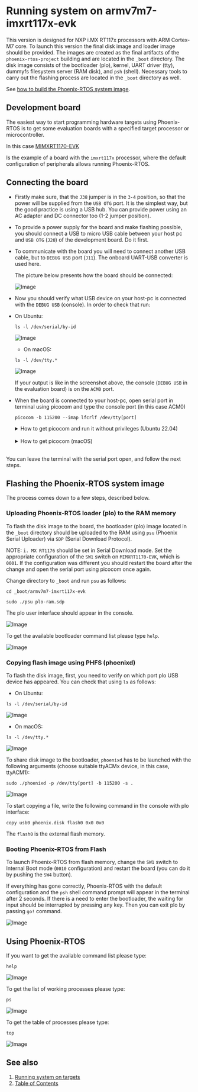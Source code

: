 # Running system on armv7m7-imxrt117x-evk

This version is designed for NXP i.MX RT117x processors with ARM Cortex-M7 core. To launch this version the final disk
image and loader image should be provided. The images are created as the final artifacts of the `phoenix-rtos-project`
building and are located in the `_boot` directory. The disk image consists of the bootloader (plo), kernel, UART driver
(tty), dummyfs filesystem server (RAM disk), and `psh` (shell). Necessary tools to carry out the flashing process are
located in the `_boot` directory as well.

See [how to build the Phoenix-RTOS system image](../building/README.md).

## Development board

The easiest way to start programming hardware targets using Phoenix-RTOS is to get some evaluation boards with a
specified target processor or microcontroller.

<!-- markdownlint-disable -->
 In this case [MIMXRT1170-EVK](https://www.nxp.com/design/development-boards/i-mx-evaluation-and-development-boards/i-mx-rt1170-evaluation-kit:MIMXRT1170-EVK)
<!-- markdownlint-enable -->

Is the example of a board with the `imxrt117x` processor, where the default configuration of peripherals allows running
Phoenix-RTOS.

## Connecting the board

- Firstly make sure, that the `J38` jumper is in the `3-4` position, so that the power will be supplied from the
`USB OTG` port. It is the simplest way, but the good practice is using a USB hub. You can provide power using an AC
adapter and DC connector too (1-2 jumper position).

- To provide a power supply for the board and make flashing possible, you should connect a USB to micro USB cable
between your host pc and `USB OTG` (`J20`) of the development board. Do it first.

- To communicate with the board you will need to connect another USB cable, but to `DEBUG USB` port (`J11`). The
onboard UART-USB converter is used here.

  The picture below presents how the board should be connected:

  ![Image](_images/imxrt117x-connections.png)

- Now you should verify what USB device on your host-pc is connected with the `DEBUG USB` (console). In order to check
that run:

- On Ubuntu:

  ```text
  ls -l /dev/serial/by-id
  ```

  ![Image](_images/imxrt117x-ls.png)

  - On macOS:

  ```text
  ls -l /dev/tty.*
  ```

  ![Image](_images/imxrt117x-ls-mac.png)

  If your output is like in the screenshot above, the console (`DEBUG USB` in the evaluation board) is on the `ACM0`
  port.

- When the board is connected to your host-pc, open serial port in terminal using picocom and type the console port
(in this case ACM0)

  ```text
  picocom -b 115200 --imap lfcrlf /dev/tty[port]
  ```

  <details>
  <summary>How to get picocom and run it without privileges (Ubuntu 22.04)</summary>

  ```text
  sudo apt-get update && \
  sudo apt-get install picocom
  ```

  To use picocom without sudo privileges run this command and then restart:

  ```text
  sudo usermod -a -G tty <yourname>
  ```

  </details>
  </br>

  <details>
  <summary>How to get picocom (macOS)</summary>

  ```text
  brew update &&\
  brew install picocom
  ```

  </details>
  </br>

You can leave the terminal with the serial port open, and follow the next steps.

## Flashing the Phoenix-RTOS system image

The process comes down to a few steps, described below.

### Uploading Phoenix-RTOS loader (plo) to the RAM memory

To flash the disk image to the board, the bootloader (plo) image located in the `_boot` directory should be uploaded to
the RAM using `psu` (Phoenix Serial Uploader) via `SDP` (Serial Download Protocol).

NOTE: `i. MX RT1176` should be set in Serial Download mode. Set the appropriate configuration of the `SW1` switch on
 `MIMXRT1170-EVK`, which is `0001`. If the configuration was different you should restart the board after the
 change and open the serial port using picocom once again.

Change directory to `_boot` and run `psu` as follows:

```text
cd _boot/armv7m7-imxrt117x-evk
```

```text
sudo ./psu plo-ram.sdp
```

The plo user interface should appear in the console.

![Image](_images/imxrt117x-plo.png)

To get the available bootloader command list please type `help`.

![Image](_images/imxrt117x-plo-help.png)

### Copying flash image using PHFS (phoenixd)

To flash the disk image, first, you need to verify on which port plo USB device has appeared. You can check that using
`ls` as follows:

- On Ubuntu:

```text
ls -l /dev/serial/by-id
```

![Image](_images/imxrt117x-ls-2.png)

- On macOS:

```text
ls -l /dev/tty.*
```

![Image](_images/imxrt117x-ls-mac2.png)

To share disk image to the bootloader, `phoenixd` has to be launched with the following arguments (choose suitable
ttyACMx device, in this case, ttyACM1):

```text
sudo ./phoenixd -p /dev/tty[port] -b 115200 -s .
```

![Image](_images/imxrt117x-phoenixd.png)

To start copying a file, write the following command in the console with plo interface:

```text
copy usb0 phoenix.disk flash0 0x0 0x0
```

The `flash0` is the external flash memory.

### Booting Phoenix-RTOS from Flash

To launch Phoenix-RTOS from flash memory, change the `SW1` switch to Internal Boot mode (`0010` configuration) and
restart the board (you can do it by pushing the `SW4` button).

If everything has gone correctly, Phoenix-RTOS with the default configuration and the `psh` shell command prompt will
appear in the terminal after 2 seconds. If there is a need to enter the bootloader, the waiting for input should be
interrupted by pressing any key. Then you can exit plo by passing `go!` command.

![Image](_images/imxrt117x-start.png)

## Using Phoenix-RTOS

If you want to get the available command list please type:

```text
help
```

![Image](_images/imxrt117x-help.png)

To get the list of working processes please type:

```text
ps
```

![Image](_images/imxrt117x-ps.png)

To get the table of processes please type:

```text
top
```

![Image](_images/imxrt117x-top.png)

## See also

1. [Running system on targets](README.md)
2. [Table of Contents](../README.md)
